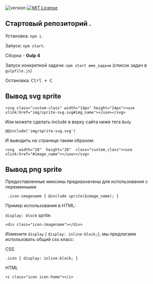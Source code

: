 ![version](https://img.shields.io/badge/version-1.0-red.svg?style=flat-square "Version Frontend-kit")
[![MIT License](https://img.shields.io/badge/license-MIT-blue.svg?style=flat-square)](https://github.com/sinups/)

## Стартовый репозиторий .
Установка: `npm i`.

Запуск: `npm start`.

Сборка - <b>Gulp 4</b>

Запуск конкретной задачи: `npm start имя_задачи` (список задач  в `gulpfile.js`)

Остановка: <kbd>Ctrl + C</kbd>

## Bывод svg sprite

`<svg class="custom-class" width="14px" height="14px"><use xlink:href="img/sprite-svg.svg#img_name"></use></svg>`

Или можете сделать include в верху сайта  ниже тега `Body`

`@@include('img/sprite-svg.svg')`

И выводить на странице таким образом:

`<svg  width="28"  height="28"  class="custom_class"><use  xlink:href="#image_name"></use></svg>`


## Bывод png sprite

Предоставленные миксины предназначены для использования с переменными

`
.icon-imagename {
  @include sprite($image_name);
}`

Пример использования в HTML:

`display: block` sprite:

`<div class="icon-imagename"></div>`

Изменитe `display` ( `display: inline-block;`), мы предлагаем использовать общий css класс:

CSS

`.icon {
  display: inline-block;
}`

HTML

`<i class="icon icon-home"></i>`
